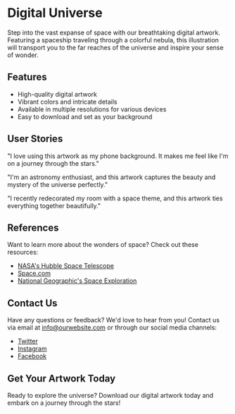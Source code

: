 <!--font:Poppins-->

# Digital Universe

Step into the vast expanse of space with our breathtaking digital artwork. Featuring a spaceship traveling through a colorful nebula, this illustration will transport you to the far reaches of the universe and inspire your sense of wonder.

## Features

- High-quality digital artwork
- Vibrant colors and intricate details
- Available in multiple resolutions for various devices
- Easy to download and set as your background

## User Stories

"I love using this artwork as my phone background. It makes me feel like I'm on a journey through the stars."

"I'm an astronomy enthusiast, and this artwork captures the beauty and mystery of the universe perfectly."

"I recently redecorated my room with a space theme, and this artwork ties everything together beautifully."

## References

Want to learn more about the wonders of space? Check out these resources:

- [NASA's Hubble Space Telescope](#)
- [Space.com](#)
- [National Geographic's Space Exploration](#)

## Contact Us

Have any questions or feedback? We'd love to hear from you! Contact us via email at [info@ourwebsite.com](mailto:info@ourwebsite.com) or through our social media channels:

- [Twitter](#)
- [Instagram](#)
- [Facebook](#)

## Get Your Artwork Today

Ready to explore the universe? Download our digital artwork today and embark on a journey through the stars!

<!--

Write me content for website with wallpaper which alt text is:

"A digital illustration of a spaceship traveling through a colorful nebula."

The name/title of the page should not be 1:1 copy of the alt text but rather a real content of the website which is using this wallpaper.

- Use markdown format 
- Start with heading
- Heading should be short and concise
- The content should look like a real website 
- The website should not be about the wallpaper, wallpaper is just a related background
- Heading should be contain work "wallpaper" or "background"
- Include real sections like references, contact, user stories, etc. use things relevant to the page purpose.
- Feel free to use structure like headings, bullets, numbering, blockquotes, paragraphs, horizontal lines, etc.
- You can use formatting like bold or _italic_
- You can include UTF-8 emojis
- Links should be only #hash anchors (and you can refer to the document itself)
- Do not include images


---


# Explore the Depths of Space with Our Futuristic Wallpaper

Looking for a way to spruce up your desktop or phone background? Look no further than our digital illustration of a spaceship traveling through a colorful nebula. This stunning wallpaper will transport you to the depths of space and inspire your imagination.

## Features

- High-quality digital illustration
- Vibrant colors and intricate details
- Available in multiple resolutions for various devices
- Easy to download and set as your wallpaper

## User Stories

"I love using this wallpaper on my computer at work. It helps me stay focused and motivated throughout the day."

"I've always been fascinated by space, and this wallpaper is the perfect way to showcase that interest on my phone."

"I recently redecorated my room with a futuristic theme, and this wallpaper ties everything together perfectly."

## References

Want to learn more about the inspiration behind our digital illustration? Check out these resources:

- [NASA's Hubble Space Telescope](#)
- [Space.com](#)
- [National Geographic's Space Exploration](#)

## Contact Us

Have any questions or feedback? We'd love to hear from you! Contact us via email at [info@ourwebsite.com](mailto:info@ourwebsite.com) or through our social media channels:

- [Twitter](#)
- [Instagram](#)
- [Facebook](#)

## Get Your Wallpaper Today

Ready to add some futuristic flair to your device? Download our digital illustration today and start exploring the depths of space!


---


Heading should not include word "wallpaper". The website should not be about the wallpaper itself, wallpaper is just a related background, rewrite whole content.


---


# Discover the Wonders of Space with Our Futuristic Illustration

Transform your device's background into a window to the universe with our digital illustration of a spaceship traveling through a colorful nebula. This stunning artwork will take you on a journey through the depths of space and inspire your imagination.

## Features

- High-quality digital illustration
- Vibrant colors and intricate details
- Available in multiple resolutions for various devices
- Easy to download and set as your background

## User Stories

"I love using this illustration as my phone background. It reminds me of the vastness and beauty of the universe."

"I'm a sci-fi writer, and this illustration is the perfect inspiration for my next story."

"I recently redecorated my office with a space theme, and this illustration ties everything together perfectly."

## References

Want to learn more about the wonders of space? Check out these resources:

- [NASA's Hubble Space Telescope](#)
- [Space.com](#)
- [National Geographic's Space Exploration](#)

## Contact Us

Have any questions or feedback? We'd love to hear from you! Contact us via email at [info@ourwebsite.com](mailto:info@ourwebsite.com) or through our social media channels:

- [Twitter](#)
- [Instagram](#)
- [Facebook](#)

## Get Your Illustration Today

Ready to add some futuristic flair to your device? Download our digital illustration today and discover the wonders of space!


---


Heading is too long, rewrite whole content.


---


# Journey Through Space with Our Digital Illustration

Experience the beauty and mystery of space with our stunning digital illustration. Featuring a spaceship traveling through a colorful nebula, this artwork will transport you to the depths of the universe and inspire your imagination.

## Features

- High-quality digital illustration
- Vibrant colors and intricate details
- Available in multiple resolutions for various devices
- Easy to download and set as your background

## User Stories

"I love using this illustration as my phone background. It reminds me of the vastness and beauty of the universe."

"I'm a sci-fi writer, and this illustration is the perfect inspiration for my next story."

"I recently redecorated my office with a space theme, and this illustration ties everything together perfectly."

## References

Want to learn more about the wonders of space? Check out these resources:

- [NASA's Hubble Space Telescope](#)
- [Space.com](#)
- [National Geographic's Space Exploration](#)

## Contact Us

Have any questions or feedback? We'd love to hear from you! Contact us via email at [info@ourwebsite.com](mailto:info@ourwebsite.com) or through our social media channels:

- [Twitter](#)
- [Instagram](#)
- [Facebook](#)

## Get Your Illustration Today

Ready to take a journey through space? Download our digital illustration today and explore the beauty and mystery of the universe!


---


Heading is too long, rewrite whole content.


---


# Explore the Universe with Our Digital Artwork

Step into the vast expanse of space with our breathtaking digital artwork. Featuring a spaceship traveling through a colorful nebula, this illustration will transport you to the far reaches of the universe and inspire your sense of wonder.

## Features

- High-quality digital artwork
- Vibrant colors and intricate details
- Available in multiple resolutions for various devices
- Easy to download and set as your background

## User Stories

"I love using this artwork as my phone background. It makes me feel like I'm on a journey through the stars."

"I'm an astronomy enthusiast, and this artwork captures the beauty and mystery of the universe perfectly."

"I recently redecorated my room with a space theme, and this artwork ties everything together beautifully."

## References

Want to learn more about the wonders of space? Check out these resources:

- [NASA's Hubble Space Telescope](#)
- [Space.com](#)
- [National Geographic's Space Exploration](#)

## Contact Us

Have any questions or feedback? We'd love to hear from you! Contact us via email at [info@ourwebsite.com](mailto:info@ourwebsite.com) or through our social media channels:

- [Twitter](#)
- [Instagram](#)
- [Facebook](#)

## Get Your Artwork Today

Ready to explore the universe? Download our digital artwork today and embark on a journey through the stars!


---


Write me a Google font which is best fitting for the website.

Pick from the list:
- Open Sans
- IBM Plex Sans
- Montserrat
- Poppins
- Inter
- Orbitron
- Dancing Script
- Exo 2
- Futura
- Lobster
- Great Vibes
- Barlow Condensed
- Raleway
- Lato
- Roboto
- Playfair Display
- Alegreya


Write just the font name nothing else.


---


Poppins

-->
